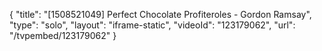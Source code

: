{
    "title": "[1508521049] Perfect Chocolate Profiteroles - Gordon Ramsay",
    "type": "solo",
    "layout": "iframe-static",
    "videoId": "123179062",
    "url": "\/tvpembed\/123179062"
}